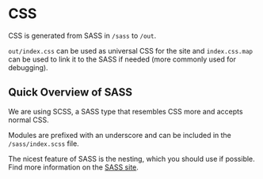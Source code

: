# CSS
CSS is generated from SASS in `/sass` to `/out`. 

`out/index.css` can be used as universal CSS for the site and `index.css.map` can be used to link it to the SASS if needed (more commonly used for debugging).

## Quick Overview of SASS
We are using SCSS, a SASS type that resembles CSS more and accepts normal CSS.

Modules are prefixed with an underscore and can be included in the `/sass/index.scss` file.

The nicest feature of SASS is the nesting, which you should use if possible. Find more information on the [SASS site](https://sass-lang.com/).